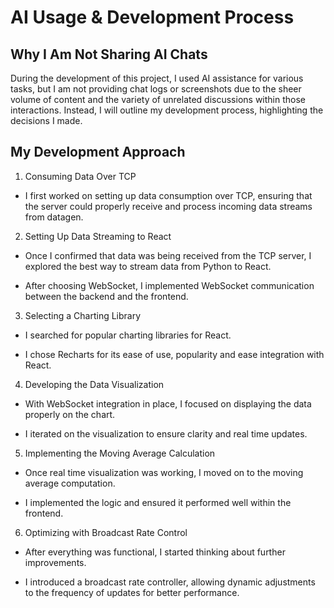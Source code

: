 # AI Usage & Development Process

## Why I Am Not Sharing AI Chats

During the development of this project, I used AI assistance for various tasks, but I am not providing chat logs or screenshots due to the sheer volume of content and the variety of unrelated discussions within those interactions. Instead, I will outline my development process, highlighting the decisions I made.

## My Development Approach

1. Consuming Data Over TCP

- I first worked on setting up data consumption over TCP, ensuring that the server could properly receive and process incoming data streams from datagen.

2. Setting Up Data Streaming to React

- Once I confirmed that data was being received from the TCP server, I explored the best way to stream data from Python to React.

- After choosing WebSocket, I implemented WebSocket communication between the backend and the frontend.

3. Selecting a Charting Library

- I searched for popular charting libraries for React.

- I chose Recharts for its ease of use, popularity and ease integration with React.

4. Developing the Data Visualization

- With WebSocket integration in place, I focused on displaying the data properly on the chart.

- I iterated on the visualization to ensure clarity and real time updates.

5. Implementing the Moving Average Calculation

- Once real time visualization was working, I moved on to the moving average computation.

- I implemented the logic and ensured it performed well within the frontend.

6. Optimizing with Broadcast Rate Control

- After everything was functional, I started thinking about further improvements.

- I introduced a broadcast rate controller, allowing dynamic adjustments to the frequency of updates for better performance.